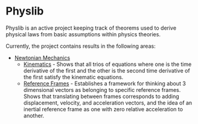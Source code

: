 # Physlib

Physlib is an active project keeping track of theorems used to derive physical laws from basic assumptions within physics theories.

Currently, the project contains results in the following areas:
- [Newtonian Mechanics](https://github.com/cogrpar/Physlib/tree/main/Physlib/NewtonianMechanics)
    - [Kinematics](https://github.com/cogrpar/Physlib/blob/main/Physlib/NewtonianMechanics/KinematicsOneDimension.lean) - Shows that all trios of equations where one is the time derivative of the first and the other is the second time derivative of the first satisfy the kinematic equations.
    - [Reference Frames](https://github.com/cogrpar/Physlib/blob/main/Physlib/NewtonianMechanics/ReferenceFrames.lean) - Establishes a framework for thinking about 3 dimensional vectors as belonging to specific reference frames.  Shows that translating between frames corresponds to adding displacement, velocity, and acceleration vectors, and the idea of an inertial reference frame as one with zero relative acceleration to another.